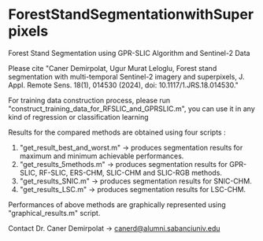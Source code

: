 # ForestStandSegmentationwithSuperpixels
Forest Stand Segmentation using GPR-SLIC Algorithm and Sentinel-2 Data

Please cite "Caner Demirpolat, Ugur Murat Leloglu, Forest stand segmentation with multi-temporal Sentinel-2 imagery and superpixels, J. Appl. Remote Sens. 18(1), 014530 (2024), doi: 10.1117/1.JRS.18.014530."

For training data construction process, please run "construct_training_data_for_RFSLIC_and_GPRSLIC.m", you can use it in any kind of regression or classification learning

Results for the compared methods are obtained using four scripts :

1. "get_result_best_and_worst.m" -> produces segmentation results for maximum and minimum achievable performances.
2. "get_results_5methods.m" -> produces segmentation results for  GPR-SLIC, RF-SLIC, ERS-CHM, SLIC-CHM and SLIC-RGB methods.
3. "get_results_SNIC.m" -> produces segmentation results for SNIC-CHM.
4. "get_results_LSC.m" -> produces segmentation results for LSC-CHM.

Performances of above methods are graphically represented using "graphical_results.m" script.

Contact Dr. Caner Demirpolat -> canerd@alumni.sabanciuniv.edu
